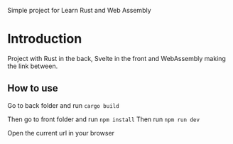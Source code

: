 Simple project for Learn Rust and Web Assembly

# Introduction
Project with Rust in the back, Svelte in the front and WebAssembly making the link between.

## How to use
Go to back folder and run `cargo build`

Then go to front folder and run `npm install`
Then run `npm run dev`

Open the current url in your browser

